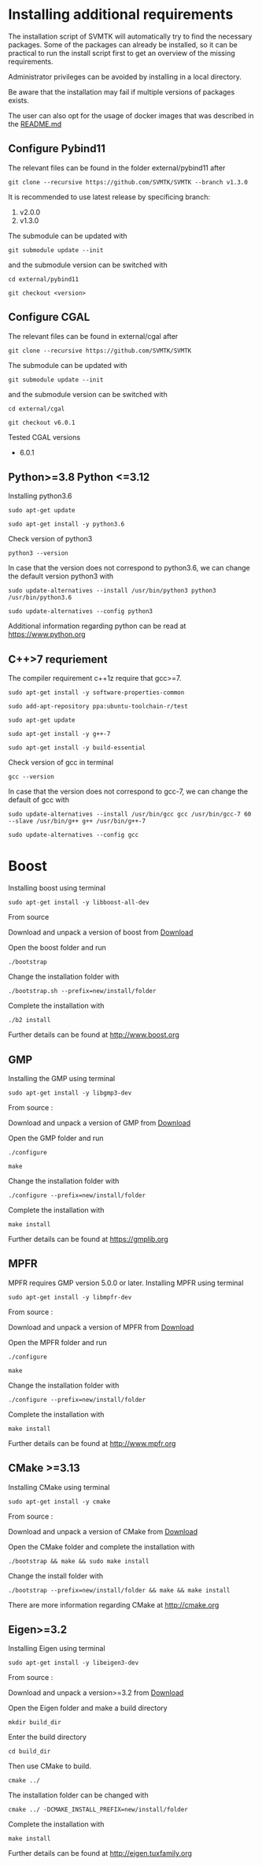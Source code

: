 # Installing additional requirements 
The installation script of SVMTK will automatically try to find 
the necessary packages. Some of the packages can already be installed, 
so it can be practical to run the install script first to get an overview 
of the missing requirements. 

Administrator privileges can be avoided by installing in a local directory. 

Be aware that the installation may fail if multiple versions of packages exists. 

The user can also opt for the usage of docker images that was described in
the [README.md](README.md)


## Configure Pybind11

The relevant files can be found in the folder external/pybind11 after

`git clone --recursive https://github.com/SVMTK/SVMTK --branch v1.3.0` 

It is recommended to use latest release by specificing branch: 
1. v2.0.0
2. v1.3.0

The submodule can be updated with

`git submodule update --init`

and the submodule version can be switched with

`cd external/pybind11`

`git checkout <version>`

## Configure CGAL

The relevant files can be found in external/cgal after 

`git clone --recursive https://github.com/SVMTK/SVMTK`

The submodule can be updated with 

`git submodule update --init`

and the submodule version can be switched with 

`cd external/cgal`

`git checkout v6.0.1`

Tested CGAL versions 
  - 6.0.1

## Python>=3.8 Python <=3.12
Installing python3.6
 
`sudo apt-get update`

`sudo apt-get install -y python3.6`

Check version of python3 

`python3 --version`

In case that the version does not correspond to python3.6, we 
can change the default version python3 with

`sudo update-alternatives --install /usr/bin/python3 python3 /usr/bin/python3.6` 

`sudo update-alternatives --config python3`

Additional information regarding python can be read at
<https://www.python.org>

## C++>7 requriement 
The compiler requirement c++1z require that gcc>=7. 

`sudo apt-get install -y software-properties-common`

`sudo add-apt-repository ppa:ubuntu-toolchain-r/test`

`sudo apt-get update`

`sudo apt-get install -y g++-7`

`sudo apt-get install -y build-essential`

Check version of gcc in terminal

`gcc --version`

In case that the version does not correspond to gcc-7, we 
can change the default of gcc with 

`sudo update-alternatives --install /usr/bin/gcc gcc /usr/bin/gcc-7 60 --slave /usr/bin/g++ g++ /usr/bin/g++-7`

`sudo update-alternatives --config gcc`

# Boost 
Installing boost using terminal

`sudo apt-get install -y libboost-all-dev`

From source 

Download and unpack a version of boost from [Download](https://www.boost.org/users/download/) 

Open the boost folder and run 

`./bootstrap`

Change the installation folder with 

`./bootstrap.sh --prefix=new/install/folder`

Complete the installation with 

`./b2 install`

Further details can be found at <http://www.boost.org>

## GMP 
Installing the GMP using terminal

`sudo apt-get install -y libgmp3-dev`

From source :

Download and unpack a version of GMP from [Download](https://ftp.gnu.org/gnu/gmp)

Open the GMP folder and run 

`./configure`

`make`

Change the installation folder with 

`./configure --prefix=new/install/folder`

Complete the installation with

`make install`

Further details can be found at <https://gmplib.org>

## MPFR
MPFR requires GMP version 5.0.0 or later.
Installing MPFR using terminal 

`sudo apt-get install -y libmpfr-dev`

From source :

Download and unpack a version of MPFR from [Download](https://www.mpfr.org/mpfr-current/#download)

Open the MPFR folder and run 

`./configure`

`make`

Change the installation folder with 

`./configure --prefix=new/install/folder`

Complete the installation with

`make install`

Further details can be found at <http://www.mpfr.org>

## CMake >=3.13
Installing CMake using terminal 

`sudo apt-get install -y cmake`

From source :

Download and unpack a version of CMake from [Download](http://cmake.org/download)

Open the CMake folder and complete the installation with

`./bootstrap && make && sudo make install`

Change the install folder with 

`./bootstrap --prefix=new/install/folder && make && make install`

There are more information regarding CMake at <http://cmake.org>

## Eigen>=3.2
Installing Eigen using terminal

`sudo apt-get install -y libeigen3-dev`

From source :

Download and unpack a version>=3.2 from [Download](http://eigen.tuxfamily.org/index.php?title=Main_Page#Download)

Open the Eigen folder and make a build directory 

`mkdir build_dir`

Enter the build directory

`cd build_dir`

Then use CMake to build.

`cmake ../`

The installation folder can be changed with

`cmake ../ -DCMAKE_INSTALL_PREFIX=new/install/folder`

Complete the installation with 

`make install`

Further details can be found at <http://eigen.tuxfamily.org>




